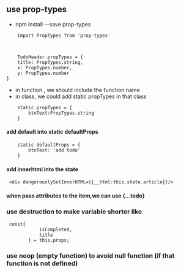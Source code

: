 ##  use prop-types
*   npm install --save prop-types
```
    import PropTypes from 'prop-types'
    
    
    
    TodoHeader.propTypes = {
    title: PropTypes.string,
    x: PropTypes.number,
    y: PropTypes.number
}
```
*   in function , we should include the function name
*   in class, we could add static propTypes in that class 
```
    static propTypes = {
        btnText:PropTypes.string
    }
```

#### add default into static defaultProps
```
    static defaultProps = {
        btnText: 'add todo'
    }
```

#### add innerhtml into the state
```
 <div dangerouslySetInnerHTML={{__html:this.state.article}}/>
```

####   when pass attributes to the item,we can use   {...todo}


### use destruction to make variable shorter like

```
 const{
            isCompleted,
            title
        } = this.props;

```

### use noop (empty function) to avoid null function (if that function is not defined)
